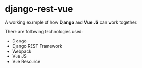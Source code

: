 # django-rest-vue

A working example of how **Django** and **Vue JS** can work together.

There are following technologies used:

- Django
- Django REST Framework
- Webpack
- Vue JS
- Vue Resource
